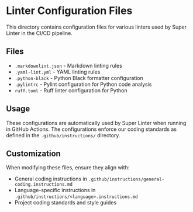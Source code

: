# Linter Configuration Files

This directory contains configuration files for various linters used by Super Linter in the CI/CD pipeline.

## Files

- `.markdownlint.json` - Markdown linting rules
- `.yaml-lint.yml` - YAML linting rules
- `.python-black` - Python Black formatter configuration
- `.pylintrc` - Pylint configuration for Python code analysis
- `ruff.toml` - Ruff linter configuration for Python

## Usage

These configurations are automatically used by Super Linter when running in GitHub Actions. The configurations enforce our coding standards as defined in the `.github/instructions/` directory.

## Customization

When modifying these files, ensure they align with:

- General coding instructions in `.github/instructions/general-coding.instructions.md`
- Language-specific instructions in `.github/instructions/<language>.instructions.md`
- Project coding standards and style guides
